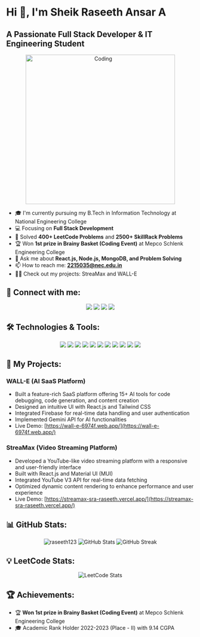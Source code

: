 # Hi 👋, I'm Sheik Raseeth Ansar A

## A Passionate Full Stack Developer & IT Engineering Student

<p align="center">
  <img alt="Coding" width="400" src="https://cdn.dribbble.com/users/1162077/screenshots/3848914/programmer.gif">
</p>

- 🎓 I'm currently pursuing my B.Tech in Information Technology at National Engineering College
- 💻 Focusing on **Full Stack Development**
- 🧠 Solved **400+ LeetCode Problems** and **2500+ SkillRack Problems**
- 🏆 Won **1st prize in Brainy Basket (Coding Event)** at Mepco Schlenk Engineering College
- 🚀 Ask me about **React.js, Node.js, MongoDB, and Problem Solving**
- 📫 How to reach me: **2215035@nec.edu.in**
- 👨‍💻 Check out my projects: StreaMax and WALL-E

## 🔗 Connect with me:

<p align="center">
<a href="https://linkedin.com/in/raseeth2004"><img src="https://img.shields.io/badge/LinkedIn-0077B5?style=for-the-badge&logo=linkedin&logoColor=white"/></a>
<a href="https://instagram.com/__r_a_s_e_e_t_h__"><img src="https://img.shields.io/badge/Instagram-E4405F?style=for-the-badge&logo=instagram&logoColor=white"/></a>
<a href="https://www.leetcode.com/Raseeth"><img src="https://img.shields.io/badge/LeetCode-FFA116?style=for-the-badge&logo=leetcode&logoColor=white"/></a>
<a href="https://www.hackerrank.com/h2215035"><img src="https://img.shields.io/badge/HackerRank-00EA64?style=for-the-badge&logo=hackerrank&logoColor=white"/></a>
</p>

## 🛠️ Technologies & Tools:

<p align="center">
<img src="https://img.shields.io/badge/Java-ED8B00?style=for-the-badge&logo=openjdk&logoColor=white" />
<img src="https://img.shields.io/badge/C-00599C?style=for-the-badge&logo=c&logoColor=white" />
<img src="https://img.shields.io/badge/HTML5-E34F26?style=for-the-badge&logo=html5&logoColor=white" />
<img src="https://img.shields.io/badge/CSS3-1572B6?style=for-the-badge&logo=css3&logoColor=white" />
<img src="https://img.shields.io/badge/JavaScript-F7DF1E?style=for-the-badge&logo=javascript&logoColor=black" />
<img src="https://img.shields.io/badge/React-20232A?style=for-the-badge&logo=react&logoColor=61DAFB" />
<img src="https://img.shields.io/badge/Tailwind_CSS-38B2AC?style=for-the-badge&logo=tailwind-css&logoColor=white" />
<img src="https://img.shields.io/badge/Node.js-43853D?style=for-the-badge&logo=node.js&logoColor=white" />
<img src="https://img.shields.io/badge/SQL-4479A1?style=for-the-badge&logo=mysql&logoColor=white" />
<img src="https://img.shields.io/badge/MongoDB-4EA94B?style=for-the-badge&logo=mongodb&logoColor=white" />
<img src="https://img.shields.io/badge/Firebase-FFCA28?style=for-the-badge&logo=firebase&logoColor=black" />
</p>

## 🚀 My Projects:

### WALL-E (AI SaaS Platform)
- Built a feature-rich SaaS platform offering 15+ AI tools for code debugging, code generation, and content creation
- Designed an intuitive UI with React.js and Tailwind CSS
- Integrated Firebase for real-time data handling and user authentication
- Implemented Gemini API for AI functionalities
- Live Demo: [https://wall-e-6974f.web.app/](https://wall-e-6974f.web.app/)

### StreaMax (Video Streaming Platform)
- Developed a YouTube-like video streaming platform with a responsive and user-friendly interface
- Built with React.js and Material UI (MUI)
- Integrated YouTube V3 API for real-time data fetching
- Optimized dynamic content rendering to enhance performance and user experience
- Live Demo: [https://streamax-sra-raseeth.vercel.app/](https://streamax-sra-raseeth.vercel.app/)

## 📊 GitHub Stats:

<p align="center">
<img src="https://github-readme-stats.vercel.app/api/top-langs?username=raseeth123&show_icons=true&locale=en&layout=compact&theme=tokyonight" alt="raseeth123" />
<img src="https://github-readme-stats.vercel.app/api?username=raseeth123&show_icons=true&locale=en&theme=tokyonight" alt="GitHub Stats" />
<img src="https://github-readme-streak-stats.herokuapp.com/?user=raseeth123&theme=tokyonight" alt="GitHub Streak" />
</p>

## 💡 LeetCode Stats:
<p align="center">
  <img src="https://leetcard.jacoblin.cool/raseeth2593?theme=dark&font=monospace" alt="LeetCode Stats" />
</p>

## 🏆 Achievements:
- 🏆 **Won 1st prize in Brainy Basket (Coding Event)** at Mepco Schlenk Engineering College
- 🎓 Academic Rank Holder 2022-2023 (Place - II) with 9.14 CGPA

